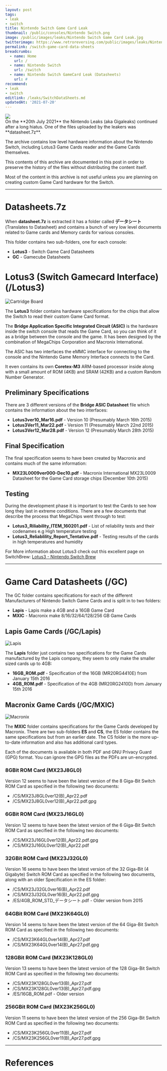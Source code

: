 ```yaml
---
layout: post
tags: 
- leak
- switch
title: Nintendo Switch Game Card Leak  
thumbnail: /public/consoles/Nintendo Switch.png
image: /public/images/leaks/Nintendo Switch Game Card Leak.jpg
twitterimage: https://www.retroreversing.com/public/images/leaks/Nintendo Switch Game Card Leak.jpg
permalink: /switch-game-card-data-sheets
breadcrumbs:
  - name: Home
    url: /
  - name: Nintendo Switch
    url: /switch
  - name: Nintendo Switch GameCard Leak (Datasheets)
    url: #
recommend: 
- leak
- switch
editlink: /leaks/SwitchDataSheets.md
updatedAt: '2021-07-20'
---
```

<section class="postSection">
    <img src="/public/images/leaks/Nintendo Switch Game Card Leak.jpg" class="wow slideInLeft postImage" />

 <div markdown="1">
On the **20th July 2021** the Nintendo Leaks (aka Gigaleaks) continued after a long hiatus. One of the files uploaded by the leakers was **datasheet.7z**.

The archive contains low level hardware information about the Nintendo Switch, including Lotus3 Game Cards reader and the Game Cards themselves.

This contents of this archive are documented in this post in order to preserve the history of the files without distributing the content itself. 

Most of the content in this archive is not useful unless you are planning on creating custom Game Card hardware for the Switch.
 </div>
</section> 

---
# Datasheets.7z
When **datasheet.7z** is extracted it has a folder called **データシート** (Translates to Datasheet) and contains a bunch of very low level documents related to Game cards and Memory cards for various consoles.

This folder contains two sub-folders, one for each console:
* **Lotus3** - Switch Game Card Datasheets
* **GC** - Gamecube Datasheets

# Lotus3 (Switch Gamecard Interface) (/Lotus3)
![Cartridge Board](https://github.com/user-attachments/assets/ebf81d89-2d49-408d-bf8a-050298ce8d6c)

The **Lotus3** folder contains hardware specifications for the chips that allow the Switch to read their custom Game Card format.

The **Bridge Application Specific Integrated Circuit (ASIC)** is the hardware inside the switch console that reads the Game Card, so you can think of it as a bridge between the console and the game. It has been designed by the combination of MegaChips Corporation and Macronix International.

The ASIC has two interfaces the eMMC interface for connecting to the console and the Nintendo Game Memory Interface connects to the Card.

It even contains its own **Coretex-M3** ARM-based processor inside along with a small amount of ROM (4KB) and SRAM (42KB) and a custom Random Number Generator.

## Preliminary Specifications
There are 3 different versions of the **Bridge ASIC Datasheet** file which contains the information about the two interfaces:
* **Lotus3ver10_Mar16.pdf** - Version 10 (Presumably March 16th 2015)
* **Lotus3Ver11_Mar22.pdf** - Version 11 (Presumably March 22nd 2015)
* **Lotus3Ver12_Mar28.pdf** - Version 12 (Presumably March 28th 2015)

## Final Specification
The final specification seems to have been created by Macronix and contains much of the same information:
* **MX23L0009ver000-Dec10.pdf** - Macronix International MX23L0009 Datasheet for the Game Card storage chips (December 10th 2015)

## Testing
During the development phase it is important to test the Cards to see how long they last in extreme conditions. There are a few documents that describe the process that MegaChips went through to test:
* **Lotus3_Riliability_ITEM_160201.pdf** - List of reliability tests and their codenames e.g High temperature testing
* **Lotus3_Reliablility_Report_Tentative.pdf** - Testing results of the cards in high temperatures and humidity

For More information about Lotus3 check out this excellent page on SwitchBrew:
[Lotus3 - Nintendo Switch Brew](https://switchbrew.org/wiki/Lotus3)

---
# Game Card Datasheets (/GC)
The GC folder contains specifications for each of the different Manufacturers of Nintendo Switch Game Cards and is split in to two folders:
* **Lapis** - Lapis make a 4GB and a 16GB Game Card
* **MXIC** - Macronix make 8/16/32/64/128/256 GB Game Cards

## Lapis Game Cards (/GC/Lapis)
![Lapis](https://github.com/user-attachments/assets/b243054d-30ad-4e7e-a88d-2b2317ac2c7f)

The **Lapis** folder just contains two specifications for the Game Cards manufactured by the Lapis company, they seem to only make the smaller sized cards up to 4GB:
* **16GB_ROM.pdf** - Specification of the 16GB (MR20RG4410E) from January 15th 2016
* **4GB_ROM.pdf** - Specification of the 4GB (MR20RG2410D) from January 15th 2016

## Macronix Game Cards (/GC/MXIC)
![Macronix](https://github.com/user-attachments/assets/1f257663-e237-4d60-901c-8e0a3a2e837e)

The **MXIC** folder contains specifications for the Game Cards developed by Macronix. There are two sub-folders **ES** and **CS**, the ES folder contains the same specifications but from an earlier date. The CS folder is the more up-to-date information and also has additional card types.

Each of the documents is available in both PDF and GNU Privacy Guard (GPG) format. You can ignore the GPG files as the PDFs are un-encrypted.

### 8GBit ROM Card (MX23J8GL0)
Version 12 seems to have been the latest version of the 8 Giga-Bit Switch ROM Card as specified in the following two documents:
* /CS/MX23J8GL0ver12(B)_Apr22.pdf
* /CS/MX23J8GL0ver12(B)_Apr22.pdf.gpg

### 6GBit ROM Card (MX23J16GL0)
Version 12 seems to have been the latest version of the 6 Giga-Bit Switch ROM Card as specified in the following two documents:
* /CS/MX23J16GL0ver12(B)_Apr22.pdf.gpg
* /CS/MX23J16GL0ver12(B)_Apr22.pdf

### 32GBit ROM Card (MX23J32GL0)
Version 16 seems to have been the latest version of the 32 Giga-Bit (4 Gigabyte) Switch ROM Card as specified in the following two documents, along with an older Specification in the ES folder:
* /CS/MX23J32GL0ver16(B)_Apr22.pdf
* /CS/MX23J32GL0ver16(B)_Apr22.pdf.gpg
* /ES/4GB_ROM_STD_データシート.pdf - Older version from 2015

### 64GBit ROM Card (MX23K64GL0)
Version 14 seems to have been the latest version of the 64 Giga-Bit Switch ROM Card as specified in the following two documents:
* /CS/MX23K64GL0ver14(B)_Apr27.pdf 
* /CS/MX23K64GL0ver14(B)_Apr27.pdf.gpg

### 128GBit ROM Card (MX23K128GL0)
Version 13 seems to have been the latest version of the 128 Giga-Bit Switch ROM Card as specified in the following two documents:
* /CS/MX23K128GL0ver13(B)_Apr27.pdf
* /CS/MX23K128GL0ver13(B)_Apr27.pdf.gpg
* /ES/16GB_ROM.pdf - Older version

### 256GBit ROM Card (MX23K256GL0)
Version 11 seems to have been the latest version of the 256 Giga-Bit Switch ROM Card as specified in the following two documents:
* /CS/MX23K256GL0ver11(B)_Apr27.pdf
* /CS/MX23K256GL0ver11(B)_Apr27.pdf.gpg

---
# References
[^1]: [Lotus3 - Nintendo Switch Brew](https://switchbrew.org/wiki/Lotus3)
